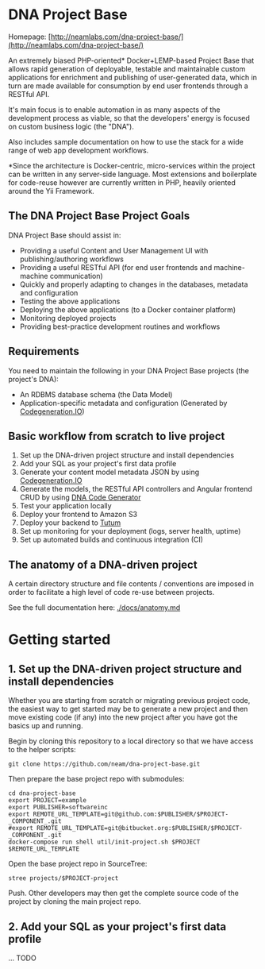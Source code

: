 DNA Project Base
================

Homepage: [http://neamlabs.com/dna-project-base/](http://neamlabs.com/dna-project-base/)

An extremely biased PHP-oriented* Docker+LEMP-based Project Base that allows rapid generation of deployable, testable and maintainable custom applications for enrichment and publishing of user-generated data, which in turn are made available for consumption by end user frontends through a RESTful API.

It's main focus is to enable automation in as many aspects of the development process as viable, so that the developers' energy is focused on custom business logic (the "DNA").

Also includes sample documentation on how to use the stack for a wide range of web app development workflows. 

*Since the architecture is Docker-centric, micro-services within the project can be written in any server-side language. Most extensions and boilerplate for code-reuse however are currently written in PHP, heavily oriented around the Yii Framework.

## The DNA Project Base Project Goals

DNA Project Base should assist in:
* Providing a useful Content and User Management UI with publishing/authoring workflows
* Providing a useful RESTful API (for end user frontends and machine-machine communication)
* Quickly and properly adapting to changes in the databases, metadata and configuration
* Testing the above applications
* Deploying the above applications (to a Docker container platform)
* Monitoring deployed projects
* Providing best-practice development routines and workflows

## Requirements

You need to maintain the following in your DNA Project Base projects (the project's DNA):
* An RDBMS database schema (the Data Model)
* Application-specific metadata and configuration (Generated by [Codegeneration.IO](https://codegeneration.io))

## Basic workflow from scratch to live project

1. Set up the DNA-driven project structure and install dependencies
2. Add your SQL as your project's first data profile
3. Generate your content model metadata JSON by using [Codegeneration.IO](https://codegeneration.io)
4. Generate the models, the RESTful API controllers and Angular frontend CRUD by using [DNA Code Generator](https://github.com/neam/dna-code-generator)
5. Test your application locally
6. Deploy your frontend to Amazon S3
7. Deploy your backend to [Tutum](https://www.tutum.co/)
8. Set up monitoring for your deployment (logs, server health, uptime)
9. Set up automated builds and continuous integration (CI)

## The anatomy of a DNA-driven project

A certain directory structure and file contents / conventions are imposed in order to facilitate a high level of code re-use between projects. 

See the full documentation here: [./docs/anatomy.md](./docs/anatomy.md)

# Getting started

## 1. Set up the DNA-driven project structure and install dependencies

Whether you are starting from scratch or migrating previous project code, the easiest way to get started may be to generate a new project and then move existing code (if any) into the new project after you have got the basics up and running.

Begin by cloning this repository to a local directory so that we have access to the helper scripts:

    git clone https://github.com/neam/dna-project-base.git

Then prepare the base project repo with submodules:

    cd dna-project-base
    export PROJECT=example
    export PUBLISHER=softwareinc
    export REMOTE_URL_TEMPLATE=git@github.com:$PUBLISHER/$PROJECT-_COMPONENT_.git
    #export REMOTE_URL_TEMPLATE=git@bitbucket.org:$PUBLISHER/$PROJECT-_COMPONENT_.git
    docker-compose run shell util/init-project.sh $PROJECT $REMOTE_URL_TEMPLATE

Open the base project repo in SourceTree:

    stree projects/$PROJECT-project
    
Push. Other developers may then get the complete source code of the project by cloning the main project repo.

## 2. Add your SQL as your project's first data profile

... TODO
